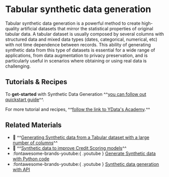 # Tabular synthetic data generation

Tabular synthetic data generation is a powerful method to create high-quality artificial datasets
that mirror the statistical properties of original tabular data. A tabular dataset is usually composed by
several columns with structured data and mixed data types (dates, categorical, numerical, etc) with not time dependence
between records. 
This ability of generating synthetic data from this type of datasets is essential for a wide range of 
applications, from data augmentation to privacy preservation, and is particularly useful in scenarios where 
obtaining or using real data is challenging.
## Tutorials & Recipes
To **get-started** with Synthetic Data Generation ^^[you can follow out quickstart guide](../../get-started/create_syntheticdata_generator.md)^^.

For more tutorial and recipes, ^^[follow the link to YData's Academy](https://github.com/ydataai/academy/tree/master/2-%20Synthetic%20Data/Tabular).^^
## Related Materials

- 📖 ^^[Generating Synthetic data from a Tabular dataset with a large number of columns](https://ydata.ai/resources/how-to-synthesize-a-dataset-with-a-large-number-of-columns)^^
- 📖 ^^[Synthetic data to improve Credit Scoring models](https://ydata.ai/resources/a-data-centric-ai-approach-to-credit-scoring)^^
- :fontawesome-brands-youtube:{ .youtube } <a href="https://www.youtube.com/watch?v=UJ1JcpLnj3s"><u>Generate Synthetic data with Python code</u></a>
- :fontawesome-brands-youtube:{ .youtube } <a href="https://www.youtube.com/watch?v=BsbERooLIrg"><u>Synthetic data generation with API</u></a>
